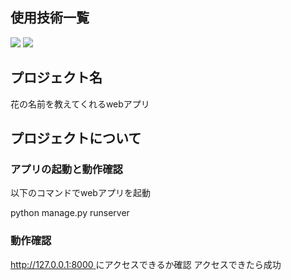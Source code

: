 <div id="top"></div>

## 使用技術一覧

<p style="display: inline">
  <!-- バックエンドのフレームワーク一覧 -->
  <img src="https://img.shields.io/badge/-Django-092E20.svg?logo=django&style=for-the-badge">
  <!-- バックエンドの言語一覧 -->
  <img src="https://img.shields.io/badge/-Python-F2C63C.svg?logo=python&style=for-the-badge">

<!-- プロジェクト名を記載 -->
  
## プロジェクト名

花の名前を教えてくれるwebアプリ

<!-- プロジェクトについて -->

## プロジェクトについて


### アプリの起動と動作確認

以下のコマンドでwebアプリを起動

python manage.py runserver

### 動作確認

[http://127.0.0.1:8000 ](http://127.0.0.1:8000/flower/upload)にアクセスできるか確認
アクセスできたら成功
